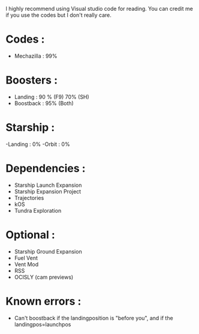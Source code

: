 I highly recommend using Visual studio code for reading.
You can credit me if you use the codes but I don't really care.

# Codes : 
 - Mechazilla : 99%
# Boosters :
 - Landing : 90 % (F9) 70% (SH)
 - Boostback : 95% (Both) 
# Starship :
 -Landing : 0%
 -Orbit : 0%

 # Dependencies :
 - Starship Launch Expansion 
 - Starship Expansion Project 
 - Trajectories
 - kOS
 - Tundra Exploration


# Optional :
- Starship Ground Expansion
- Fuel Vent
- Vent Mod 
- RSS
- OCISLY (cam previews)

# Known errors :
 - Can't boostback if the landingposition is "before you", and if the landingpos=launchpos
